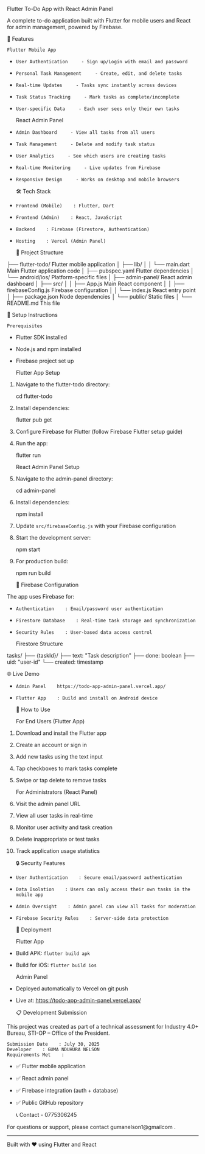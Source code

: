   Flutter To-Do App with React Admin Panel

A complete to-do application built with Flutter for mobile users and React for admin management, powered by Firebase.

   🚀 Features

    Flutter Mobile App
-     User Authentication     - Sign up/Login with email and password
-     Personal Task Management     - Create, edit, and delete tasks
-     Real-time Updates     - Tasks sync instantly across devices
-     Task Status Tracking     - Mark tasks as complete/incomplete
-     User-specific Data     - Each user sees only their own tasks

    React Admin Panel
-     Admin Dashboard     - View all tasks from all users
-     Task Management     - Delete and modify task status
-     User Analytics     - See which users are creating tasks
-     Real-time Monitoring     - Live updates from Firebase
-     Responsive Design     - Works on desktop and mobile browsers

   🛠️ Tech Stack

-     Frontend (Mobile)    : Flutter, Dart
-     Frontend (Admin)    : React, JavaScript
-     Backend    : Firebase (Firestore, Authentication)
-     Hosting    : Vercel (Admin Panel)

   📁 Project Structure

   
├── flutter-todo/                Flutter mobile application
│   ├── lib/
│   │   └── main.dart           Main Flutter application code
│   ├── pubspec.yaml            Flutter dependencies
│   └── android/ios/            Platform-specific files
│
├── admin-panel/                React admin dashboard
│   ├── src/
│   │   ├── App.js             Main React component
│   │   ├── firebaseConfig.js   Firebase configuration
│   │   └── index.js           React entry point
│   ├── package.json           Node dependencies
│   └── public/                Static files
│
└── README.md                  This file
   

   🔧 Setup Instructions

    Prerequisites
- Flutter SDK installed
- Node.js and npm installed
- Firebase project set up

    Flutter App Setup
1. Navigate to the flutter-todo directory:
      
   cd flutter-todo
      
2. Install dependencies:
      
   flutter pub get
      
3. Configure Firebase for Flutter (follow Firebase Flutter setup guide)
4. Run the app:
      
   flutter run
      

    React Admin Panel Setup
1. Navigate to the admin-panel directory:
      
   cd admin-panel
      
2. Install dependencies:
      
   npm install
      
3. Update `src/firebaseConfig.js` with your Firebase configuration
4. Start the development server:
      
   npm start
      
5. For production build:
      
   npm run build
      

   🔐 Firebase Configuration

The app uses Firebase for:
-     Authentication    : Email/password user authentication
-     Firestore Database    : Real-time task storage and synchronization
-     Security Rules    : User-based data access control

    Firestore Structure
   
tasks/
  ├── {taskId}/
      ├── text: "Task description"
      ├── done: boolean
      ├── uid: "user-id"
      └── created: timestamp
   

   🌐 Live Demo

-     Admin Panel    https://todo-app-admin-panel.vercel.app/
-     Flutter App    : Build and install on Android device

   📱 How to Use

    For End Users (Flutter App)
1. Download and install the Flutter app
2. Create an account or sign in
3. Add new tasks using the text input
4. Tap checkboxes to mark tasks complete
5. Swipe or tap delete to remove tasks

    For Administrators (React Panel)
1. Visit the admin panel URL
2. View all user tasks in real-time
3. Monitor user activity and task creation
4. Delete inappropriate or test tasks
5. Track application usage statistics

   🔒 Security Features

-     User Authentication    : Secure email/password authentication
-     Data Isolation    : Users can only access their own tasks in the mobile app
-     Admin Oversight    : Admin panel can view all tasks for moderation
-     Firebase Security Rules    : Server-side data protection

   🚀 Deployment

    Flutter App
- Build APK: `flutter build apk`
- Build for iOS: `flutter build ios`

    Admin Panel
- Deployed automatically to Vercel on git push
- Live at: https://todo-app-admin-panel.vercel.app/

   📋 Development Submission

This project was created as part of a technical assessment for Industry 4.0+ Bureau, STI-OP – Office of the President.

    Submission Date    : July 30, 2025  
    Developer    : GUMA NDUHURA NELSON  
    Requirements Met    :
- ✅ Flutter mobile application
- ✅ React admin panel
- ✅ Firebase integration (auth + database)
- ✅ Public GitHub repository

   📞 Contact - 0775306245

For questions or support, please contact gumanelson1@gmailcom .

---

  Built with ❤️ using Flutter and React  